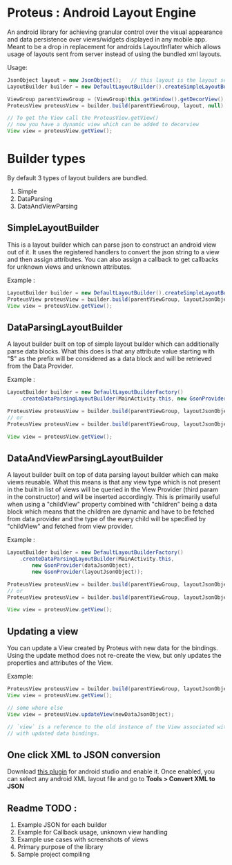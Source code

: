 Proteus : Android Layout Engine
=====================

An android library for achieving granular control over the visual appearance and data persistence over views/widgets displayed in any mobile app. Meant to be a drop in replacement for androids LayoutInflater which allows usage of layouts sent from server instead of using the bundled xml layouts.

Usage:

```java
JsonObject layout = new JsonObject();   // this layout is the layout sent from server
LayoutBuilder builder = new DefaultLayoutBuilder().createSimpleLayoutBuilder(this);

ViewGroup parentViewGroup = (ViewGroup)this.getWindow().getDecorView();
ProteusView proteusView = builder.build(parentViewGroup, layout, null);

// To get the View call the ProteusView.getView()
// now you have a dynamic view which can be added to decorview
View view = proteusView.getView();
```

Builder types
=============
By default 3 types of layout builders are bundled.

 1. Simple
 2. DataParsing
 3. DataAndViewParsing

SimpleLayoutBuilder
-------------------
This is a layout builder which can parse json to construct an android view out of it. It uses the registered handlers to convert the json string to a view and then assign attributes. You can also assign a callback to get callbacks for unknown views and unknown attributes.

Example :

```java
LayoutBuilder builder = new DefaultLayoutBuilder().createSimpleLayoutBuilder(this);
ProteusView proteusView = builder.build(parentViewGroup, layoutJsonObject, null);
View view = proteusView.getView();
```

DataParsingLayoutBuilder
------------------------
A layout builder built on top of simple layout builder which can additionally parse data blocks. What this does is that any attribute value starting with "$" as the prefix will be considered as a data block and will be retrieved from the Data Provider.

Example :

```java
LayoutBuilder builder = new DefaultLayoutBuilderFactory()
    .createDataParsingLayoutBuilder(MainActivity.this, new GsonProvider(dataJsonObject));

ProteusView proteusView = builder.build(parentViewGroup, layoutJsonObject, null);
// or
ProteusView proteusView = builder.build(parentViewGroup, layoutJsonObject, newDataJsonObject);

View view = proteusView.getView();
```

DataAndViewParsingLayoutBuilder
------------------------
A layout builder built on top of data parsing layout builder which can make views reusable. What this means is that any view type which is not present in the built in list of views will be queried in the View Provider (third param in the constructor) and will be inserted accordingly. This is primarily useful when using a "childView" property combined with "children" being a data block which means that the children are dynamic and have to be fetched from data provider and the type of the every child will be specified by "childView" and fetched from view provider.

Example :

```java
LayoutBuilder builder = new DefaultLayoutBuilderFactory()
    .createDataParsingLayoutBuilder(MainActivity.this,
        new GsonProvider(dataJsonObject),
        new GsonProvider(layoutJsonObject));

ProteusView proteusView = builder.build(parentViewGroup, layoutJsonObject, null);
// or
ProteusView proteusView = builder.build(parentViewGroup, layoutJsonObject, newDataJsonObject);

View view = proteusView.getView();
```

Updating a view
----------------

You can update a View created by Proteus with new data for the bindings. Using the update method does not re-create the view, but only updates the properties and attributes of the View.

Example:

```java
ProteusView proteusView = builder.build(parentViewGroup, layoutJsonObject, null);
View view = proteusView.getView();

// some where else
View view = proteusView.updateView(newDataJsonObject);

// `view` is a reference to the old instance of the View associated with this ProteusView
// with updated data bindings.

```

One click XML to JSON conversion
--------------------------------
Download [this plugin](https://github.com/Flipkart/android-studio-layoutengine-plugin/blob/master/Plugin/Plugin.jar) for android studio and enable it. Once enabled, you can select any android XML layout file and go to **Tools > Convert XML to JSON**

Readme TODO :
-------------

 1. Example JSON for each builder
 2. Example for Callback usage, unknown view handling
 3. Example use cases with screenshots of views
 4. Primary purpose of the library
 5. Sample project compiling


